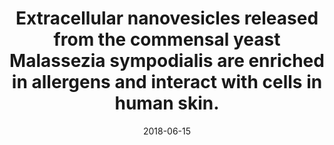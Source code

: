 ---
link: https://dx.doi.org/10.1038/s41598-018-27451-9
journal: Scientific reports
title: Extracellular nanovesicles released from the commensal yeast Malassezia sympodialis are enriched in allergens and interact with cells in human skin.
date: 2018-06-15
authors: Johansson, HJ, Vallhov, H, Holm, T, Gehrmann, U, Andersson, A, Johansson, C, Blom, H, Carroni, M, Lehtiö, J, Scheynius, A
---